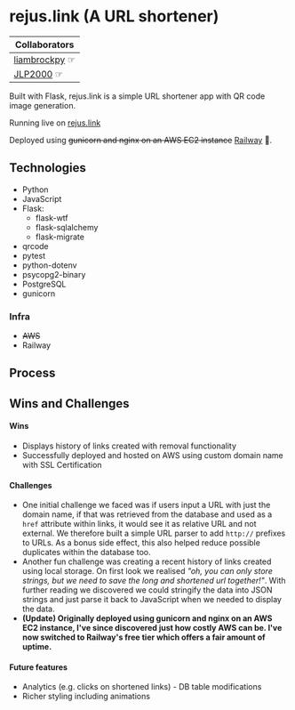 # rejus.link (A URL shortener)

| Collaborators                                 |
| --------------------------------------------- |
| [liambrockpy](github.com/liambrockpy) &#9758; |
| [JLP2000](github.com/JLP2000) &#9758;         |

Built with Flask, rejus.link is a simple URL shortener app with QR code image generation.

Running live on [rejus.link](https://rejus.link)

Deployed using ~~gunicorn and nginx on an AWS EC2 instance~~ [Railway](https://railway.app/) 🚂.

## Technologies

- Python
- JavaScript
- Flask:
  - flask-wtf
  - flask-sqlalchemy
  - flask-migrate
- qrcode
- pytest
- python-dotenv
- psycopg2-binary
- PostgreSQL
- gunicorn

### Infra

- ~~AWS~~
- Railway

## Process

## Wins and Challenges

#### Wins

- Displays history of links created with removal functionality
- Successfully deployed and hosted on AWS using custom domain name with SSL Certification

#### Challenges

- One initial challenge we faced was if users input a URL with just the domain name, if that was retrieved from the database and used as a `href` attribute within links, it would see it as relative URL and not external. We therefore built a simple URL parser to add `http://` prefixes to URLs. As a bonus side effect, this also helped reduce possible duplicates within the database too.
- Another fun challenge was creating a recent history of links created using local storage. On first look we realised _"oh, you can only store strings, but we need to save the long and shortened url together!"_. With further reading we discovered we could stringify the data into JSON strings and just parse it back to JavaScript when we needed to display the data.
- **(Update) Originally deployed using gunicorn and nginx on an AWS EC2 instance, I've since discovered just how costly AWS can be. I've now switched to Railway's free tier which offers a fair amount of uptime.**

#### Future features

- Analytics (e.g. clicks on shortened links) - DB table modifications
- Richer styling including animations


  
